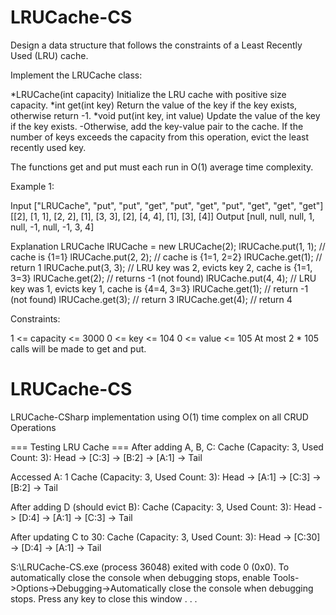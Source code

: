 # LRUCache-CS

Design a data structure that follows the constraints of a Least Recently Used (LRU) cache.

Implement the LRUCache class:

*LRUCache(int capacity) Initialize the LRU cache with positive size capacity.
*int get(int key) Return the value of the key if the key exists, otherwise return -1.
*void put(int key, int value) Update the value of the key if the key exists. -Otherwise, 
                              add the key-value pair to the cache. 
                              If the number of keys exceeds the capacity from this operation, evict the least recently used key.

The functions get and put must each run in O(1) average time complexity.
 
Example 1:

Input
["LRUCache", "put", "put", "get", "put", "get", "put", "get", "get", "get"]
[[2], [1, 1], [2, 2], [1], [3, 3], [2], [4, 4], [1], [3], [4]]
Output
[null, null, null, 1, null, -1, null, -1, 3, 4]

Explanation
LRUCache lRUCache = new LRUCache(2);
lRUCache.put(1, 1); // cache is {1=1}
lRUCache.put(2, 2); // cache is {1=1, 2=2}
lRUCache.get(1);    // return 1
lRUCache.put(3, 3); // LRU key was 2, evicts key 2, cache is {1=1, 3=3}
lRUCache.get(2);    // returns -1 (not found)
lRUCache.put(4, 4); // LRU key was 1, evicts key 1, cache is {4=4, 3=3}
lRUCache.get(1);    // return -1 (not found)
lRUCache.get(3);    // return 3
lRUCache.get(4);    // return 4
 

Constraints:

1 <= capacity <= 3000
0 <= key <= 104
0 <= value <= 105
At most 2 * 105 calls will be made to get and put.



# LRUCache-CS
LRUCache-CSharp implementation using O(1) time complex on all CRUD Operations


=== Testing LRU Cache ===
After adding A, B, C:
Cache (Capacity: 3, Used Count: 3):
Head -> [C:3] -> [B:2] -> [A:1] -> Tail

Accessed A: 1
Cache (Capacity: 3, Used Count: 3):
Head -> [A:1] -> [C:3] -> [B:2] -> Tail

After adding D (should evict B):
Cache (Capacity: 3, Used Count: 3):
Head -> [D:4] -> [A:1] -> [C:3] -> Tail

After updating C to 30:
Cache (Capacity: 3, Used Count: 3):
Head -> [C:30] -> [D:4] -> [A:1] -> Tail

S:\LRUCache-CS.exe (process 36048) exited with code 0 (0x0).
To automatically close the console when debugging stops, enable Tools->Options->Debugging->Automatically close the console when debugging stops.
Press any key to close this window . . .

